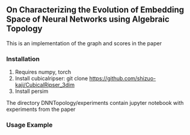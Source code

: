 ## On Characterizing the Evolution of Embedding Space of Neural Networks using Algebraic Topology
This is an implementation of the graph and scores in the paper
### Installation
1. Requires numpy, torch
2. Install cubicalripser: git clone https://github.com/shizuo-kaji/CubicalRipser_3dim
3. Install persim 

The directory DNNTopology/experiments contain jupyter notebook with experiments from the paper
### Usage Example
